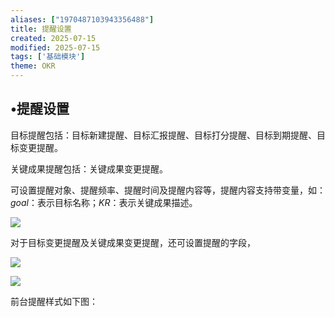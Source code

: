 ```yaml
---
aliases: ["1970487103943356488"]
title: 提醒设置
created: 2025-07-15
modified: 2025-07-15
tags: ['基础模块']
theme: OKR
---
```


## •提醒设置

目标提醒包括：目标新建提醒、目标汇报提醒、目标打分提醒、目标到期提醒、目标变更提醒。

关键成果提醒包括：关键成果变更提醒。

可设置提醒对象、提醒频率、提醒时间及提醒内容等，提醒内容支持带变量，如：$goal$：表示目标名称；$KR$：表示关键成果描述。

![](https://myhelpdoc.oss-cn-heyuan.aliyuncs.com/mdimages/c189a803b685fdc00cb298ba225ec36b.jpg)

对于目标变更提醒及关键成果变更提醒，还可设置提醒的字段，

![](https://myhelpdoc.oss-cn-heyuan.aliyuncs.com/mdimages/45bf15a12420e89d1f930083c89fb0ec.jpg)

![](https://myhelpdoc.oss-cn-heyuan.aliyuncs.com/mdimages/871dad84cf72866e08ab3d44e21d3b1c.jpg)

前台提醒样式如下图：

